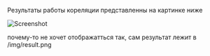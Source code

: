 Результаты работы кореляции представленны на картинке ниже

 ![Screenshot](/img/result.png)

почему-то не хочет отображатться так, сам результат лежит в /img/result.png
